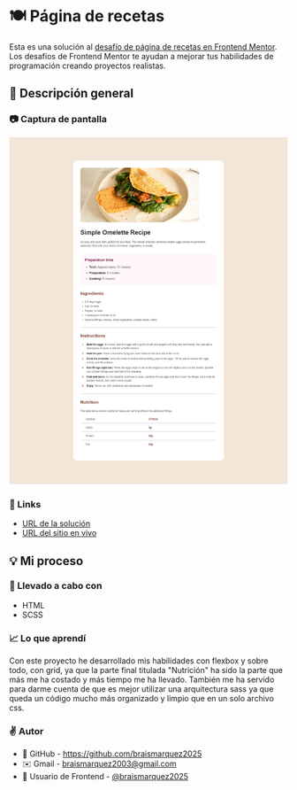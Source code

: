 # 🍽️ Página de recetas

Esta es una solución al [desafío de página de recetas en Frontend Mentor](https://www.frontendmentor.io/challenges/recipe-page-KiTsR8QQKm). Los desafíos de Frontend Mentor te ayudan a mejorar tus habilidades de programación creando proyectos realistas.


## 🔎 Descripción general

### 📷 Captura de pantalla
![](./assets/images/Frontend-Mentor-Recipe-page-04-20-2025_09_22_PM.png)


### 🔗 Links
- [URL de la solución](https://www.frontendmentor.io/solutions/pgina-de-recetas-que-utiliza-html-y-css-DC34hcutYL)
- [URL del sitio en vivo](https://braismarquez2025.github.io/recipe-page-main/)


## 💡 Mi proceso

### 🔧 Llevado a cabo con

- HTML
- SCSS


### 📈 Lo que aprendí
Con este proyecto he desarrollado mis habilidades con flexbox y sobre todo, con grid, ya que la parte final titulada "Nutrición" ha sido la parte que más me ha costado y más tiempo me ha llevado. También me ha servido para darme cuenta de que es mejor utilizar una arquitectura sass ya que queda un código mucho más organizado y limpio que en un solo archivo css.


### ✌️ Autor 
- 💼 GitHub - https://github.com/braismarquez2025
- ✉️ Gmail - braismarquez2003@gmail.com
- 👤 Usuario de Frontend - [@braismarquez2025](https://www.frontendmentor.io/profile/braismarquez2025)

